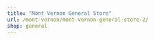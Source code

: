 ```yaml
---
title: "Mont Vernon General Store"
url: /mont-vernon/mont-vernon-general-store-2/
shop: general
---
```

